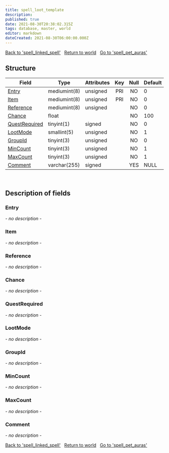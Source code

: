 ```yaml
---
title: spell_loot_template
description: 
published: true
date: 2021-08-30T20:38:02.315Z
tags: database, master, world
editor: markdown
dateCreated: 2021-08-30T06:00:00.000Z
---
```


<a href="https://trinitycore.info/de/database/master/world/spell_linked_spell" class="mt-5 v-btn v-btn--depressed v-btn--flat v-btn--outlined theme--light v-size--default darkblue--text text--lighten-3"><span class="v-btn__content"><i aria-hidden="true" class="v-icon notranslate v-icon--left mdi mdi-arrow-left theme--light"></i><span>Back to 'spell_linked_spell'</span></span></a>&nbsp;&nbsp;&nbsp;<a href="https://trinitycore.info/de/database/master/world/home" class="mt-5 v-btn v-btn--depressed v-btn--flat v-btn--outlined theme--light v-size--default darkblue--text text--lighten-3"><span class="v-btn__content"><i aria-hidden="true" class="v-icon notranslate v-icon--left mdi mdi-home-outline theme--light"></i><span>Return to world</span></span></a>&nbsp;&nbsp;&nbsp;<a href="https://trinitycore.info/de/database/master/world/spell_pet_auras" class="mt-5 v-btn v-btn--depressed v-btn--flat v-btn--outlined theme--light v-size--default darkblue--text text--lighten-3"><span class="v-btn__content"><span>Go to 'spell_pet_auras'</span><i aria-hidden="true" class="v-icon notranslate v-icon--right mdi mdi-arrow-right theme--light"></i></span></a>

## Structure

| Field | Type | Attributes | Key | Null | Default | Extra | Comment |
| --- | --- | --- | :---: | :---: | --- | --- | --- |
| [Entry](#entry) | mediumint(8) | unsigned | PRI | NO | 0 |  |  |
| [Item](#item) | mediumint(8) | unsigned | PRI | NO | 0 |  |  |
| [Reference](#reference) | mediumint(8) | unsigned |  | NO | 0 |  |  |
| [Chance](#chance) | float |  |  | NO | 100 |  |  |
| [QuestRequired](#questrequired) | tinyint(1) | signed |  | NO | 0 |  |  |
| [LootMode](#lootmode) | smallint(5) | unsigned |  | NO | 1 |  |  |
| [GroupId](#groupid) | tinyint(3) | unsigned |  | NO | 0 |  |  |
| [MinCount](#mincount) | tinyint(3) | unsigned |  | NO | 1 |  |  |
| [MaxCount](#maxcount) | tinyint(3) | unsigned |  | NO | 1 |  |  |
| [Comment](#comment) | varchar(255) | signed |  | YES | NULL |  |  |
&nbsp;
## Description of fields

### Entry
*- no description -*
&nbsp;

### Item
*- no description -*
&nbsp;

### Reference
*- no description -*
&nbsp;

### Chance
*- no description -*
&nbsp;

### QuestRequired
*- no description -*
&nbsp;

### LootMode
*- no description -*
&nbsp;

### GroupId
*- no description -*
&nbsp;

### MinCount
*- no description -*
&nbsp;

### MaxCount
*- no description -*
&nbsp;

### Comment
*- no description -*
&nbsp;

<a href="https://trinitycore.info/de/database/master/world/spell_linked_spell" class="mt-5 v-btn v-btn--depressed v-btn--flat v-btn--outlined theme--light v-size--default darkblue--text text--lighten-3"><span class="v-btn__content"><i aria-hidden="true" class="v-icon notranslate v-icon--left mdi mdi-arrow-left theme--light"></i><span>Back to 'spell_linked_spell'</span></span></a>&nbsp;&nbsp;&nbsp;<a href="https://trinitycore.info/de/database/master/world/home" class="mt-5 v-btn v-btn--depressed v-btn--flat v-btn--outlined theme--light v-size--default darkblue--text text--lighten-3"><span class="v-btn__content"><i aria-hidden="true" class="v-icon notranslate v-icon--left mdi mdi-home-outline theme--light"></i><span>Return to world</span></span></a>&nbsp;&nbsp;&nbsp;<a href="https://trinitycore.info/de/database/master/world/spell_pet_auras" class="mt-5 v-btn v-btn--depressed v-btn--flat v-btn--outlined theme--light v-size--default darkblue--text text--lighten-3"><span class="v-btn__content"><span>Go to 'spell_pet_auras'</span><i aria-hidden="true" class="v-icon notranslate v-icon--right mdi mdi-arrow-right theme--light"></i></span></a>

